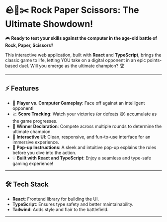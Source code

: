 # 🪨📄✂️ Rock Paper Scissors: The Ultimate Showdown!

🎮 **Ready to test your skills against the computer in the age-old battle of Rock, Paper, Scissors?**

This interactive web application, built with **React** and **TypeScript**, brings the classic game to life, letting YOU take on a digital opponent in an epic points-based duel. Will you emerge as the ultimate champion? 🏆

---

## ⚡ Features

- 🌟 **Player vs. Computer Gameplay**: Face off against an intelligent opponent!
- 📈 **Score Tracking**: Watch your victories (or defeats 😅) accumulate as the game progresses.
- 🏁 **Winner Declaration**: Compete across multiple rounds to determine the ultimate champion.
- 🎨 **Interactive UI**: Clean, responsive, and fun-to-use interface for an immersive experience.
- 🔔 **Pop-up Instructions**: A sleek and intuitive pop-up explains the rules before you dive into the action.
- 💡 **Built with React and TypeScript**: Enjoy a seamless and type-safe gaming experience!

---

## 🛠️ Tech Stack

- **React**: Frontend library for building the UI.
- **TypeScript**: Ensures type safety and better maintainability.
- **Tailwind**: Adds style and flair to the battlefield.

---
